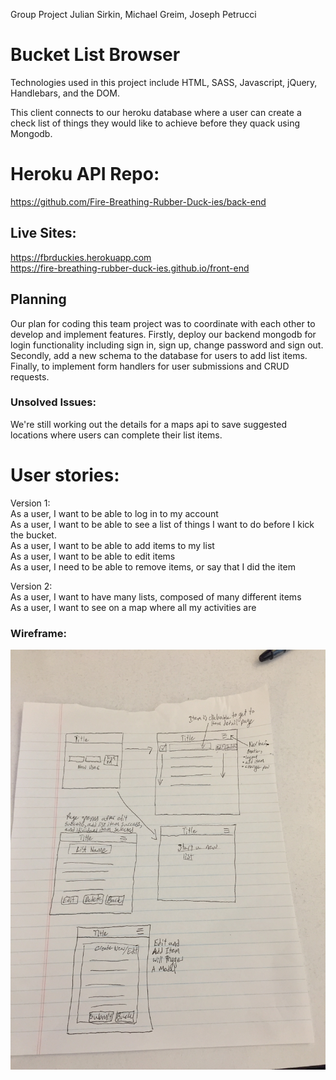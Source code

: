 Group Project
Julian Sirkin, Michael Greim, Joseph Petrucci

# Bucket List Browser

Technologies used in this project include HTML, SASS, Javascript, jQuery, Handlebars, and the DOM.

This client connects to our heroku database where a user can create a check list of things they would like to achieve before they quack using Mongodb.

# Heroku API Repo:

https://github.com/Fire-Breathing-Rubber-Duck-ies/back-end

## Live Sites:

https://fbrduckies.herokuapp.com \
https://fire-breathing-rubber-duck-ies.github.io/front-end

## Planning

Our plan for coding this team project was to coordinate with each other to develop and implement features. Firstly, deploy our backend mongodb for login functionality including sign in, sign up, change password and sign out. Secondly, add a new schema to the database for users to add list items. Finally, to implement form handlers for user submissions and CRUD requests.

### Unsolved Issues:

We're still working out the details for a maps api to save suggested locations where users can complete their list items.

# User stories:

Version 1: \
As a user, I want to be able to log in to my account \
As a user, I want to be able to see a list of things I want to do before I kick the bucket. \
As a user, I want to be able to add items to my list \
As a user, I want to be able to edit items \
As a user, I need to be able to remove items, or say that I did the item

Version 2: \
As a user, I want to have many lists, composed of many different items \
As a user, I want to see on a map where all my activities are

### Wireframe:

![Wireframe image](./public/wireframe.jpeg)
